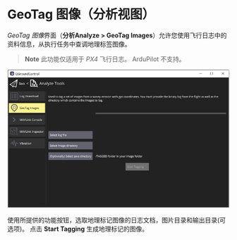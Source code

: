 # GeoTag 图像（分析视图）

*GeoTag 图像*界面（**分析Analyze > GeoTag Images**）允许您使用飞行日志中的资料信息，从执行任务中查调地理标签图像。

> **Note** 此功能仅适用于 *PX4* 飞行日志。 ArduPilot 不支持。

![分析试图 - GeoTag 图像](../../../assets/analyze/geotag_images.jpg)

使用所提供的功能按钮，选取地理标记图像的日志文档，图片目录和输出目录(可选项)。 点击 **Start Tagging** 生成地理标记的图像。